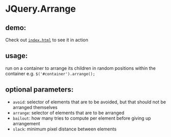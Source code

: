 # JQuery.Arrange

## demo:
Check out [`index.html`](https://github.com/alex-georgiou/JQuery.Arrange/blob/master/index.html) to see it in action

## usage:
run on a container to arrange its children in random positions within the container 
e.g. `$('#container').arrange();`
 
## optional parameters:
- `avoid`: selector of elements that are to be avoided, but that should not be arranged themselves
- `arrange`: selector of elements that are to be arranged
- `bailout`: how many tries to compute per element before giving up arrangement
- `slack`: minimum pixel distance between elements
